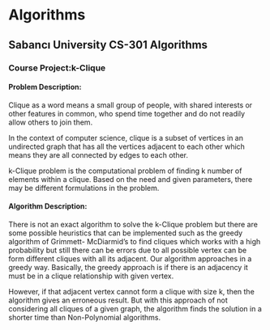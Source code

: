 # Algorithms
 
## Sabancı University CS-301 Algorithms

### Course Project:k-Clique

#### Problem Description:
Clique as a word means a small group of people, with shared interests or other features in common, who spend time together and do not readily allow others to join them.

In the context of computer science, clique is a subset of vertices in an undirected graph that has all the vertices adjacent to each other which means they are all connected by edges to each other.

k-Clique problem is the computational problem of finding k number of elements within a clique. Based on the need and given parameters, there may be different formulations in the problem.

#### Algorithm Description:
There is not an exact algorithm to solve the k-Clique problem but there are some possible heuristics that can be implemented such as the greedy algorithm of Grimmett- McDiarmid’s to find cliques which works with a high probability but still there can be errors due to all possible vertex can be form different cliques with all its adjacent. Our algorithm approaches in a greedy way. Basically, the greedy approach is if there is an adjacency it must be in a clique relationship with given vertex. 

However, if that adjacent vertex cannot form a clique with size k, then the algorithm gives an erroneous result. 
But with this approach of not considering all cliques of a given graph, the algorithm finds the solution in a shorter time than Non-Polynomial algorithms.
